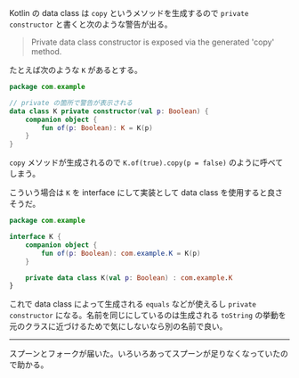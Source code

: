 Kotlin の data class は `copy` というメソッドを生成するので `private constructor` と書くと次のような警告が出る。

> Private data class constructor is exposed via the generated 'copy' method.

たとえば次のような `K` があるとする。

```kotlin
package com.example

// private の箇所で警告が表示される
data class K private constructor(val p: Boolean) {
    companion object {
        fun of(p: Boolean): K = K(p)
    }
}
```

`copy` メソッドが生成されるので `K.of(true).copy(p = false)` のように呼べてしまう。

こういう場合は `K` を interface にして実装として data class を使用すると良さそうだ。

```kotlin
package com.example

interface K {
    companion object {
        fun of(p: Boolean): com.example.K = K(p)
    }

    private data class K(val p: Boolean) : com.example.K
}
```

これで data class によって生成される `equals` などが使えるし `private constructor` になる。名前を同じにしているのは生成される `toString` の挙動を元のクラスに近づけるためで気にしないなら別の名前で良い。

---

スプーンとフォークが届いた。いろいろあってスプーンが足りなくなっていたので助かる。

